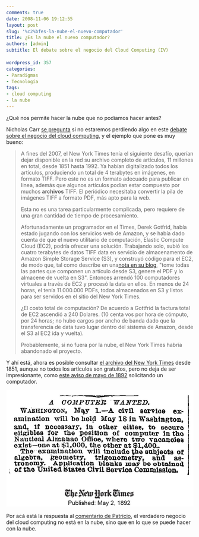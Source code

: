 ```yaml
---
comments: true
date: 2008-11-06 19:12:55
layout: post
slug: '%c2%bfes-la-nube-el-nuevo-computador'
title: ¿Es la nube el nuevo computador?
authors: [admin]
subtitle: El debate sobre el negocio del Cloud Computing (IV)

wordpress_id: 357
categories:
- Paradigmas
- Tecnología
tags:
- cloud computing
- la nube
---
```


¿Qué nos permite hacer la nube que no podíamos hacer antes?

Nicholas Carr [se pregunta](http://www.roughtype.com/archives/2008/11/the_new_economi.php) si no estaremos perdiendo algo en este [debate sobre el negocio del cloud computing](/2008/10/el_debate_sobre_negocio_del_cloud_comput.html), y el ejemplo que pone es muy bueno:

> A fines del 2007, el New York Times tenía el siguiente desafío, querían dejar disponible en la red su archivo completo de artículos, 11 millones en total, desde 1851 hasta 1992. Ya habían digitalizado todos los artículos, produciendo un total de 4 terabytes en imágenes, en formato TIFF. Pero este no es un formato adecuado para publicar en linea, además que algunos artículos podían estar compuesto por muchos **archivos** TIFF. El periódico necesitaba convertir la pila de imágenes TIFF a formato PDF, más apto para la web.
> 
> Esta no es una tarea particularmente complicada, pero requiere de una gran cantidad de tiempo de procesamiento.
> 
> Afortunadamente un programador en el Times, Derek Gotfrid, había estado jugando con los servicios web de Amazon, y se había dado cuenta de que el nuevo utilitario de computación, Elastic Compute Cloud (EC2), podría ofrecer una solución. Trabajando solo, subió los cuatro terabytes de datos TIFF data en servicio de almacenamento de Amazon Simple Storage Service (S3), y construyó código para el EC2, de modo que, tal como describe en una[nota en su blog](http://open.blogs.nytimes.com/2007/11/01/self-service-prorated-super-computing-fun/), "tome todas las partes que componen un artículo desde S3, genere el PDF y lo almacene de vuelta en S3". Entonces arrendó 100 computadores virtuales a través de EC2 y procesó la data en ellos. En menos de 24 horas, el tenía 11.000.000 PDFs, todos almacenados en S3 y listos para ser servidos en el sitio del New York Times.
> 
> ¿El costo total de computación? De acuerdo a Gottfrid la factura total de EC2 ascendió a 240 Dolares. (10 centa vos por hora de cómputo, por 24 horas; no hubo cargos por ancho de banda dado que la transferencia de data tuvo lugar dentro del sistema de Amazon, desde el S3 al EC2 ida y vuelta).
>
> Probablemente, si no fuera por la nube, el New York Times habría abandonado el proyecto.


Y ahí está, ahora es posible consultar [el archivo del New York Times](http://spiderbites.nytimes.com/) desde 1851, aunque no todos los artículos son gratuitos, pero no deja de ser impresionante, como [este aviso de mayo de 1892](http://query.nytimes.com/mem/archive-free/pdf?_r=1&res=9F07E0D81438E233A25751C0A9639C94639ED7CF) solicitando un computador.


![](acomputerwanted.jpg)


Por acá está la respuesta al [comentario de Patricio](/2008/11/web_20_y_cloud_computing.html#comments), el verdadero negocio del cloud computing no está en la nube, sino que en lo que se puede hacer con la nube.
